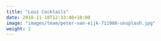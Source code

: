 ```yaml
---
title: "Loui Cocktails"
date: 2018-11-18T12:33:46+10:00
image: "images/team/peter-van-eijk-711986-unsplash.jpg"
weight: 1
---
```



